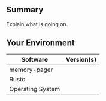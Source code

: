 ## Summary
Explain what is going on.

## Your Environment
| Software         | Version(s) |
| ---------------- | ---------- |
| memory-pager      |
| Rustc            |
| Operating System |
